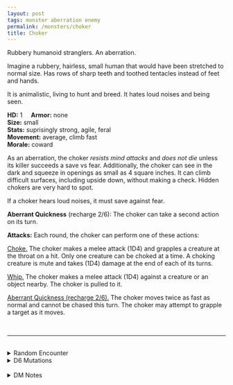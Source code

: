```yaml
---
layout: post
tags: monster aberration enemy
permalink: /monsters/choker
title: Choker
---
```


Rubbery humanoid stranglers. An aberration.

Imagine a rubbery, hairless, small human that would have been stretched to normal size. Has rows of sharp teeth and toothed tentacles instead of feet and hands.

It is animalistic, living to hunt and breed. It hates loud noises and being seen.

**HD:** 1  &nbsp; &nbsp;  **Armor:** none <br>
**Size:** small <br>
**Stats:** suprisingly strong, agile, feral <br>
**Movement:** average, climb fast <br>
**Morale:** coward <br>

As an aberration, the choker *resists mind attacks* and *does not die* unless its killer succeeds a save vs fear. Additionally, the choker can see in the dark and squeeze in openings as small as 4 square inches. It can climb difficult surfaces, including upside down, without making a check. Hidden chokers are very hard to spot.

If a choker hears loud noises, it must save against fear.

**Aberrant Quickness** (recharge 2/6): The choker can take a second action on its turn. 

**Attacks:**  Each round, the choker can perform one of these actions:

<ins>Choke.</ins> The choker makes a melee attack (1D4) and grapples a creature at the throat on a hit. Only one creature can be choked at a time. A choking creature is mute and takes (1D4) damage at the end of each of its turns.

<ins>Whip.</ins> The choker makes a melee attack (1D4) against a creature or an object nearby. The choker is pulled to it.

<ins>Aberrant Quickness (recharge 2/6).</ins> The choker moves twice as fast as normal and cannot be chased this turn. The choker may attempt to grapple a target as it moves. 

<br>

---

<br> 

<details markdown="1">
<summary>Random Encounter</summary>

1. **Monster:** 1D6 chokers.
1. **Lair:** A narrow passageway with narrow slits in its walls and ceiling. It’s very dark.<br>	&nbsp; OR <br>	**Omen:** You hear a vermin creature yelp as it is being killed out of your sight.
1. **Spoor:** A miner’s bag, abandoned.
1. **Tracks:** Minced goblin meat, scattered.
1. **Trace:** [rumor] Clang your shield as you pass narrow tunnels.
1. **Trace:** A (broken) gong at the entrance of a tunnel.

</details>

<details markdown="1">
<summary>D6 Mutations</summary>

Your studies of the aberration has changed you in horrible, gruesome ways: Your bones become rubbery in your ...
 ...

1. ... legs. Standing up is difficult, but you can tie yourself to things.
1. ... neck. You can rotate it 360°.
1. ... arms. Your reach increases by 5 ft. 
1. ... fingers. Your grasp in unbreakable.
1. ... chest. You can squeeze in 1 square foot.
1. ... roll again. You know the [spell word](https://saltygoo.github.io/class/magic-user#spell-words) *Stretch* and gain one spell dice.
</details>

<br>

<details markdown="1">
<summary>DM Notes</summary>
I love chokers. I think the 2e [version](http://adnd.geoshitties.installgentoo.com/mm/choker.html) has the best illustration. And I really love Junji Ito's "The Enigma of Amigara Fault" in Gyo as a freaky origin story/scenario idea.
</details>

